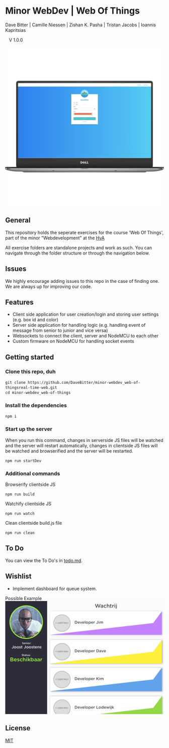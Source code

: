 # Minor WebDev | Web Of Things
Dave Bitter | Camille Niessen | Zishan K. Pasha | Tristan Jacobs | Ioannis Kapritsias

    V 1.0.0

 ![Islands app](https://raw.githubusercontent.com/DaveBitter/minor-webdev_web-of-things/master/readme-img/hero.png)

## General
This repository holds the seperate exercises for the course 'Web Of Things', part of the minor "Webdevelopment" at the [HvA](http://www.hva.nl/)

All exercise folders are standalone projects and work as such. You can navigate through the folder structure or through the navigation below.

## Issues
We highly encourage adding issues to this repo in the case of finding one. We are always up for improving our code.

## Features
* Client side application for user creation/login and storing user settings (e.g. box id and color)
* Server side application for handling logic (e.g. handling event of message from senior to junior and vice versa)
* Websockets to connect the client, server and NodeMCU to each other
* Custom firmware on NodeMCU for handling socket events

## Getting started
### Clone this repo, duh
    git clone https://github.com/DaveBitter/minor-webdev_web-of-thingsreal-time-web.git
    cd minor-webdev_web-of-things

### Install the dependencies
    npm i

### Start up the server
When you run this command, changes in serverside JS files will be watched and the server will restart automatically, changes in clientside JS files will be watched and browserified and the server will be restarted.

    npm run startDev

### Additional commands
Browserify clientside JS

    npm run build

Watchify clientside JS

    npm run watch

Clean clientside build.js file

    npm run clean

## To Do
You can view the To Do's in [todo.md](todo.md).

## Wishlist
* Implement dashboard for queue system.

Possible Example
![Example Dashboard](https://raw.githubusercontent.com/DaveBitter/minor-webdev_web-of-things/master/readme-img/queue_dashboard.jpg)

## License
[MIT](LICENSE.md)